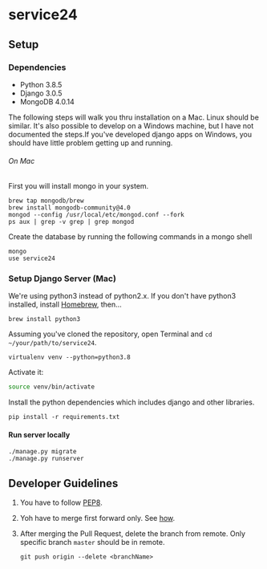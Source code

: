# service24 

## Setup

### Dependencies

- Python 3.8.5
- Django 3.0.5
- MongoDB 4.0.14

The following steps will walk you thru installation on a Mac. Linux should be similar. It's also possible to develop on a Windows machine, but I have not documented the steps.If you've developed django apps on Windows, you should have little problem getting up and running.

###### On Mac
First you will install mongo in your system.

````
brew tap mongodb/brew
brew install mongodb-community@4.0
mongod --config /usr/local/etc/mongod.conf --fork
ps aux | grep -v grep | grep mongod
````

Create the database by running the following commands in a mongo shell
```angular2html
mongo
use service24
```

### Setup Django Server (Mac)
We're using python3 instead of python2.x. If you don't have python3 installed,
install [Homebrew](http://brew.sh), then…

```
brew install python3
```

Assuming you've cloned the repository, open Terminal and `cd ~/your/path/to/service24`.


```bash/zsh
virtualenv venv --python=python3.8
```

Activate it:

```bash
source venv/bin/activate
```

Install the python dependencies which includes django and other libraries.

```
pip install -r requirements.txt
```

#### Run server locally
```
./manage.py migrate
./manage.py runserver
```

## Developer Guidelines
1. You have to follow [PEP8](https://www.python.org/dev/peps/pep-0008/).
2. Yoh have to merge first forward only. See [how](http://ariya.ofilabs.com/2013/09/fast-forward-git-merge.html).
3. After merging the Pull Request, delete the branch from remote. Only specific branch `master` should be in remote.

   `git push origin --delete <branchName>`
